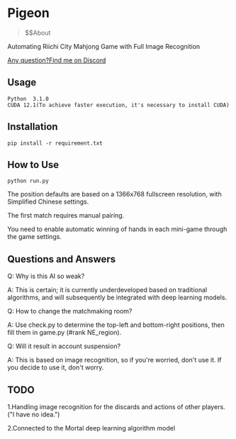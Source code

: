 # Pigeon

> $$About


Automating Riichi City Mahjong Game with Full Image Recognition

[Any question?Find me on Discord](https://discord.gg/aTwhuds3hX "link")

##  Usage

```
Python  3.1.0
CUDA 12.1(To achieve faster execution, it's necessary to install CUDA)
```



## Installation


```
pip install -r requirement.txt
```

## How to Use


```
python run.py
```

The position defaults are based on a 1366x768 fullscreen resolution, with Simplified Chinese settings.


The first match requires manual pairing.


You need to enable automatic winning of hands in each mini-game through the game settings.

##  Questions and Answers

Q: Why is this AI so weak?

A: This is certain; it is currently underdeveloped based on traditional algorithms, and will subsequently be integrated with deep learning models.


Q: How to change the matchmaking room?

A: Use check.py to determine the top-left and bottom-right positions, then fill them in game.py (#rank NE_region).


Q: Will it result in account suspension?

A: This is based on image recognition, so if you're worried, don't use it. If you decide to use it, don't worry.



##  TODO

1.Handling image recognition for the discards and actions of other players.("I have no idea.")


2.Connected to the Mortal deep learning algorithm model
